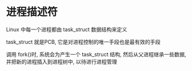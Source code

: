 <!--
 * @Description: 
 * @Version: 1.0
 * @Author: dalao
 * @Email: dalao@xxx.com
 * @Date: 2022-04-08 23:08:53
 * @LastEditors: dalao
 * @LastEditTime: 2023-04-05 21:59:55
-->

# 进程描述符

Linux 中每一个进程都由 task_struct 数据结构来定义

task_struct 就是PCB, 它是对进程控制的唯一手段也是最有效的手段

调用 fork()时, 系统会为产生一个 task_struct 结构, 然后从父进程继承一些数据, 并把新的进程插入到进程树中, 以待进行进程管理